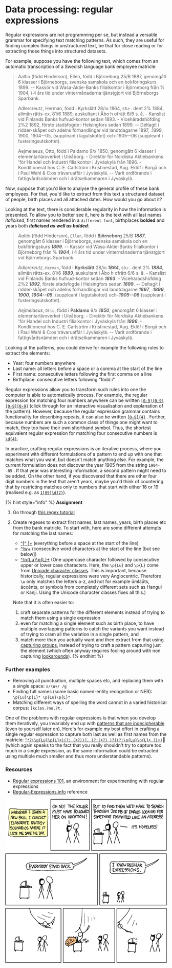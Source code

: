 # Data processing: regular expressions

Regular expressions are not programming per se, but instead a versatile grammar for specifying text matching patterns. As such, they are useful for finding complex things in unstructured text, be that for close reading or for extracting those things into structured datasets.

For example, suppose you have the following text, which comes from an automatic transcription of a Swedish language bank employee matricle:

> Aaltio \(född Hinderson\), Ellen, född i Björneborg 25/B 1887, genomgått 6 klasser i Björneborgs, svenska samskola och en bokföringskurs 1899. -- Kassör vid Wasa-Aktie-Banks filialkontor i Björneborg från % 1904, i 4 års tid under vintermånaderna tjänstgjort vid Björneborgs Sparbank. 
>
> Adlercreutz, Herman, född i Kyrkslätt 28/io 1864, stu-. dent 2% 1884, allmän rätts-ex. 81/6 1889, auskultant i Åbo h ofrätt 6/6 s. å. - Kanslist vid Finlands Banks hufvud-kontor sedan 1893. - Vicehäradshöfding 2%2 1892, förste stadsfogde i Helsingfors sedan 1899. -- Deltagit i ridder-skåpet och adelns förhandlingar vid landtdagarne 1897, .1899, 1900, 1904--05, \(suppleant i lagutskottet\) och-1905--06 \(suppleant i fusteringsutskottet\). 
>
> Aejmelaeus, Otto, född i Paldamo 9/x 1850, genomgått 6 klasser i elementarläroverket i Uleåborg. - Direktör för Nordiska Aktiebankens 'för Handel och Industri filialkontor i Jyväskylä från 1896. - Konditionerat hos C. E. Carlström i Kristinestad, Aug. Eklöf i Borgå och i Paul Wahl & C:os trävaruaffär i Jyväskylä. -- Varit ordförande i fattigvårdsnämden och i drätselkammaren i Jyväskylä.

Now, suppose that you'd like to analyse the general profile of these bank employees. For that, you'd like to extract from this text a structured dataset of people, birth places and all attached dates. How would you go about it? 

Looking at the text, there is considerable regularity in how the information is presented. To allow you to better see it, here is the text with all last names _italicised_, first names rendered in a `different font`, birthplaces **bolded** and years both _**italicised as well as bolded**_:

> _Aaltio_ \(född Hinderson\), `Ellen`, född i **Björneborg** 25/B _**1887**_, genomgått 6 klasser i Björneborgs, svenska samskola och en bokföringskurs _**1899**_. -- Kassör vid Wasa-Aktie-Banks filialkontor i Björneborg från % _**1904**_, i 4 års tid under vintermånaderna tjänstgjort vid Björneborgs Sparbank. 
>
> _Adlercreutz_, `Herman`, född i **Kyrkslätt** 28/io _**1864**_, stu-. dent 2% _**1884**_, allmän rätts-ex. 81/6 _**1889**_, auskultant i Åbo h ofrätt 6/6 s. å. - Kanslist vid Finlands Banks hufvud-kontor sedan _**1893**_. - Vicehäradshöfding 2%2 _**1892**_, förste stadsfogde i Helsingfors sedan _**1899**_. -- Deltagit i ridder-skåpet och adelns förhandlingar vid landtdagarne _**1897**_, ._**1899**_, _**1900**_, _**1904--05**_, \(suppleant i lagutskottet\) och-_**1905--06**_ \(suppleant i fusteringsutskottet\). 
>
> _Aejmelaeus_, `Otto`, född i **Paldamo** 9/x _**1850**_, genomgått 6 klasser i elementarläroverket i Uleåborg. - Direktör för Nordiska Aktiebankens 'för Handel och Industri filialkontor i Jyväskylä från _**1896**_. - Konditionerat hos C. E. Carlström i Kristinestad, Aug. Eklöf i Borgå och i Paul Wahl & C:os trävaruaffär i Jyväskylä. -- Varit ordförande i fattigvårdsnämden och i drätselkammaren i Jyväskylä.

Looking at the patterns, you could derive for example the following rules to extract the elements:

* Year: four numbers anywhere 
* Last name: all letters before a space or a comma at the start of the line 
* First name: consecutive letters following the first comma on a line 
* Birthplace: consecutive letters following “född i”

Regular expressions allow you to transform such rules into one the computer is able to automatically process. For example, the regular expression for matching four numbers anywhere can be written [`[0-9][0-9][0-9][0-9]`](https://regex101.com/r/6439eo/1) \(click through for an interactive visualisation and explanation of the pattern\). However, because the regular expression grammar contains functionality for describing repeats, it can also be written [`[0-9]{4}`](https://regex101.com/r/jZD95S/2) . Further, because numbers are such a common class of things one might want to match, they too have their own shorthand symbol. Thus, the shortest equivalent regular expression for matching four consecutive numbers is [`\d{4}`](https://regex101.com/r/vCvTXk/1).

In practice, crafting regular expressions is an iterative process, where you experiment with different formulations of a pattern to end up with one that matches what you want, but doesn't match anything else. For example, the current formulation does not discover the year 1905 from the string `1904--05` . If that year was interesting information, a second pattern might need to be added. On the other hand, if you discovered that there are other four digit numbers in the text that aren't years, maybe you'd think of countering that by restricting matches only to numbers that start with either 18 or 19 \(realised e.g. as [`1[89]\d{2}`](https://regex101.com/r/wZXHTW/1)\).

{% hint style="info" %}
**Assignment**

1. Go through [this regex tutorial](https://regexone.com/)
2. Create regexes to extract first names, last names, years, birth places etc from the bank matricle. To start with, here are some different attempts for matching the last names:

   * [^\[^ \]+](https://regex101.com/r/LHc1xP/1) \(everything before a space at the start of the line\)
   * [^\w+](https://regex101.com/r/wwKHlt/1) \(consecutive word characters at the start of the line \[but see below\]\)
   * [^\p{Lu}\p{L}+](https://regex101.com/r/nAy4fr/1) \(One uppercase character followed by consecutive upper or lower case characters. Here, the `\p{Lu}` and `\p{L}` come from [Unicode character classes](https://www.regular-expressions.info/unicode.html). This is important, because historically, regular expressions were very Anglocentric. Therefore `\w` only matches the letters a-z, and not for example ümläüts, áccênts, or symbols from completely different sets such as Hangul or Kanji. Using the Unicode character classes fixes all this.\)

   Note that it is often easier to:

   1. craft separate patterns for the different elements instead of trying to match them using a single expression
   2. even for matching a single element such as birth place, to have multiple overlapping patterns to catch the variants you want instead of trying to cram all the variation in a single pattern, and
   3. match more than you actually want and then extract from that using [capturing groups](https://regexone.com/lesson/capturing_groups), instead of trying to craft a pattern capturing just the element \(which often anyway requires fooling around with non capturing [lookarounds](https://www.regular-expressions.info/lookaround.html)\).
{% endhint %}

### Further examples

* Removing all punctuation, multiple spaces etc, and replacing them with a single space: `s/\W+/ /g`
* Finding full names \(some basic named-entity recognition or NER\): `\p{Lu}\p{L}* \p{Lu}\p{L}*`
* Matching different ways of spelling the word cannot in a varied historical corpus: `[kc]an.?no.?t.`

One of the problems with regular expressions is that when you develop them iteratively, you invariably end up with [patterns that are indecipherable](https://blog.codinghorror.com/regex-use-vs-regex-abuse/) \(even to yourself later on\). Here's for example my best effort in crafting a single regular expression to capture both last as well as first names from the matricle: [`^*?(\p{Lu}\p{L}+)(?: (+?))?, (?:(+?) )?((?:\p{Lu}\p{L}+ ?)+)`](https://regex101.com/r/KUSHk2/1) \(which again speaks to the fact that you really shouldn't try to capture too much in a single expression, as the same information could be extracted using multiple much smaller and thus more understandable patterns\).

### Resources

* [Regular expressions 101](https://regex101.com/), an environment for experimenting with regular expressions
* [Regular-Expressions.info](https://www.regular-expressions.info/quickstart.html) reference

![Regular Expressions. Source: https://xkcd.com/208/, CC BY-NC 2.5 license.](.gitbook/assets/image%20%284%29.png)



